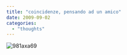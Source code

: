 ```yaml
---
title: "coincidenze, pensando ad un amico"
date: 2009-09-02
categories: 
  - "thoughts"
---
```


![981axa69](images/img_4078.jpg "981axa69")
